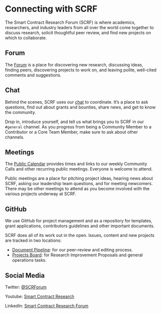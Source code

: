 # Connecting with SCRF

The Smart Contract Research Forum (SCRF) is where academics, researchers, and industry leaders from all over the world come together to discuss research, solicit thoughtful peer review, and find new projects on which to collaborate.

## Forum

The [Forum](https://www.smartcontractresearch.org/) is a place for discovering new research, discussing ideas, finding peers, discovering projects to work on, and leaving polite, well-cited comments and suggestions.

## Chat

Behind the scenes, SCRF uses our [chat](https://discord.gg/MVySuD9JHQ) to coordinate. It’s a place to ask questions, find out about grants and bounties, share news, and get to know the community.

Drop in, introduce yourself, and tell us what brings you to SCRF in our `#general` channel. As you progress from being a Community Member to a Contributor or a Core Team Member, make sure to ask about other channels.

## Meetings

The [Public Calendar](https://calendar.google.com/calendar/embed?src=c_45nqubmu17kcm9r1p8o5sqtte0%40group.calendar.google.com&ctz=America%2FNew_York) provides times and links to our weekly Community Calls and other recurring public meetings. Everyone is welcome to attend. 

Public meetings are a place for pitching project ideas, hearing news about SCRF, asking our leadership team questions, and for meeting newcomers. There may be other meetings to attend as you become involved with the various projects underway at SCRF.

## GitHub

We use GitHub for project management and as a repository for templates, grant applications, contributors guidelines and other important documents.

SCRF does all of its work out in the open. Issues, content and new projects are tracked in two locations:

- [Document Pipeline](https://github.com/orgs/smartcontractresearchforum/projects/5): for our peer-review and editing process.
- [Projects Board](https://github.com/orgs/smartcontractresearchforum/projects/4): for Research Improvement Proposals and general operations tasks.

## Social Media

Twitter: [@SCRForum](http://twitter.com/scrforum)

Youtube: [Smart Contract Research](https://www.youtube.com/channel/UCSA8Xu-rCemVuoBG2s449UQ)

LinkedIn: [Smart Contract Research Forum](https://www.linkedin.com/company/smart-contract-research-forum/)
